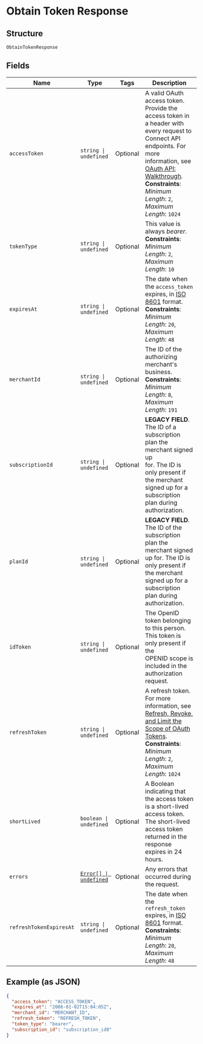 <!-- Optimized: 2025-10-06 -->
<!-- RPM: 1.6.2.1.1.6.2.1_obtain-token-response_20251006 -->
<!-- Session: E2E RPM DNA Application -->
<!-- AOM: RND (Reggie & Dro) -->
<!-- COI: TECHNOLOGY -->
<!-- RPM: HIGH -->
<!-- ACTION: BUILD -->


# Obtain Token Response

## Structure

`ObtainTokenResponse`

## Fields

| Name | Type | Tags | Description |
|  --- | --- | --- | --- |
| `accessToken` | `string \| undefined` | Optional | A valid OAuth access token.<br>Provide the access token in a header with every request to Connect API<br>endpoints. For more information, see [OAuth API: Walkthrough](https://developer.squareup.com/docs/oauth-api/walkthrough).<br>**Constraints**: *Minimum Length*: `2`, *Maximum Length*: `1024` |
| `tokenType` | `string \| undefined` | Optional | This value is always *bearer*.<br>**Constraints**: *Minimum Length*: `2`, *Maximum Length*: `10` |
| `expiresAt` | `string \| undefined` | Optional | The date when the `access_token` expires, in [ISO 8601](http://www.iso.org/iso/home/standards/iso8601.htm) format.<br>**Constraints**: *Minimum Length*: `20`, *Maximum Length*: `48` |
| `merchantId` | `string \| undefined` | Optional | The ID of the authorizing merchant's business.<br>**Constraints**: *Minimum Length*: `8`, *Maximum Length*: `191` |
| `subscriptionId` | `string \| undefined` | Optional | **LEGACY FIELD**. The ID of a subscription plan the merchant signed up<br>for. The ID is only present if the merchant signed up for a subscription plan during authorization. |
| `planId` | `string \| undefined` | Optional | **LEGACY FIELD**. The ID of the subscription plan the merchant signed<br>up for. The ID is only present if the merchant signed up for a subscription plan during<br>authorization. |
| `idToken` | `string \| undefined` | Optional | The OpenID token belonging to this person. This token is only present if the<br>OPENID scope is included in the authorization request. |
| `refreshToken` | `string \| undefined` | Optional | A refresh token.<br>For more information, see [Refresh, Revoke, and Limit the Scope of OAuth Tokens](https://developer.squareup.com/docs/oauth-api/refresh-revoke-limit-scope).<br>**Constraints**: *Minimum Length*: `2`, *Maximum Length*: `1024` |
| `shortLived` | `boolean \| undefined` | Optional | A Boolean indicating that the access token is a short-lived access token.<br>The short-lived access token returned in the response expires in 24 hours. |
| `errors` | [`Error[] \| undefined`](../../doc/models/error.md) | Optional | Any errors that occurred during the request. |
| `refreshTokenExpiresAt` | `string \| undefined` | Optional | The date when the `refresh_token` expires, in [ISO 8601](http://www.iso.org/iso/home/standards/iso8601.htm) format.<br>**Constraints**: *Minimum Length*: `20`, *Maximum Length*: `48` |

## Example (as JSON)

```json
{
  "access_token": "ACCESS_TOKEN",
  "expires_at": "2006-01-02T15:04:05Z",
  "merchant_id": "MERCHANT_ID",
  "refresh_token": "REFRESH_TOKEN",
  "token_type": "bearer",
  "subscription_id": "subscription_id8"
}
```
